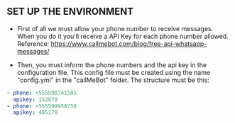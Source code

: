 ## SET UP THE ENVIRONMENT

- First of all we must allow your phone number to receive messages.
When you do it you'll receive a API Key for each phone number allowed.
Reference: https://www.callmebot.com/blog/free-api-whatsapp-messages/

- Then, you must inform the phone numbers and the api key in the configuration file.
This config file must be created using the name "config.yml" in the "callMeBot" folder.
The structure must be this:

```yaml
- phone: +555598741585
  apikey: 152879
- phone: +555599958758
  apikey: 485178
```